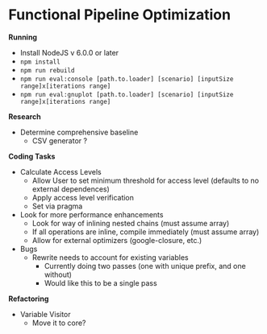 Functional Pipeline Optimization
===========================

**Running**

* Install NodeJS v 6.0.0 or later
* `npm install`
* `npm run rebuild`
* `npm run eval:console [path.to.loader] [scenario] [inputSize range]x[iterations range]`
* `npm run eval:gnuplot [path.to.loader] [scenario] [inputSize range]x[iterations range]`

**Research**

* Determine comprehensive baseline
    * CSV generator ?

**Coding Tasks**

* Calculate Access Levels
    * Allow User to set minimum threshold for access level (defaults to no external dependences)
    * Apply access level verification
    * Set via pragma
* Look for more performance enhancements
    * Look for way of inlining nested chains (must assume array)
    * If all operations are inline, compile immediately (must assume array) 
    * Allow for external optimizers (google-closure, etc.)
* Bugs
    * Rewrite needs to account for existing variables
       * Currently doing two passes (one with unique prefix, and one without)
       * Would like this to be a single pass

**Refactoring**

* Variable Visitor
    * Move it to core?